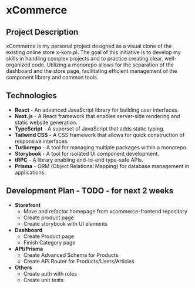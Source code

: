 # xCommerce

## Project Description

xCommerce is my personal project designed as a visual clone of the existing online store x-kom.pl. The goal of this initiative is to develop my skills in handling complex projects and to practice creating clear, well-organized code. Utilizing a monorepo allows for the separation of the dashboard and the store page, facilitating efficient management of the component library and common tools.

## Technologies

- **React** - An advanced JavaScript library for building user interfaces.
- **Next.js** - A React framework that enables server-side rendering and static website generation.
- **TypeScript** - A superset of JavaScript that adds static typing.
- **Tailwind CSS** - A CSS framework that allows for quick construction of responsive interfaces.
- **Turborepo** - A tool for managing multiple packages within a monorepo.
- **Storybook** - A tool for isolated UI component development.
- **tRPC** - A library enabling end-to-end type-safe APIs.
- **Prisma** - ORM (Object Relational Mapping) for database management in applications.

## Development Plan - TODO - for next 2 weeks

- **Storefront**
  - Move and refactor homepage from xcommerce-frontend repository
  - Create product page
  - Create storybook with UI elements
- **Dashboard**
  - Create Product page
  - Finish Category page
- **API/Prisma**
  - Create Advanced Schema for Products
  - Create API Router for Products/Users/Articles
- **Others**
  - Create auth with roles
  - Create unit tests
